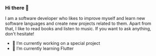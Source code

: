 ### Hi there 👋

I am a software developer who likes to improve myself and learn new software languages and create new projects related to them. Apart from that, I like to read books and listen to music. If you want to ask anything, don't hesitate!

- 🔭 I’m currently working on a special project
- 🎉 I’m currently learning Flutter
<!--
**ffthkrdg/ffthkrdg** is a ✨ _special_ ✨ repository because its `README.md` (this file) appears on your GitHub profile.

Here are some ideas to get you started:

- 🔭 I’m currently working on ...
- 🌱 I’m currently learning ...
- 👯 I’m looking to collaborate on ...
- 🤔 I’m looking for help with ...
- 💬 Ask me about ...
- 📫 How to reach me: ...
- 😄 Pronouns: ...
- ⚡ Fun fact: ...
-->
